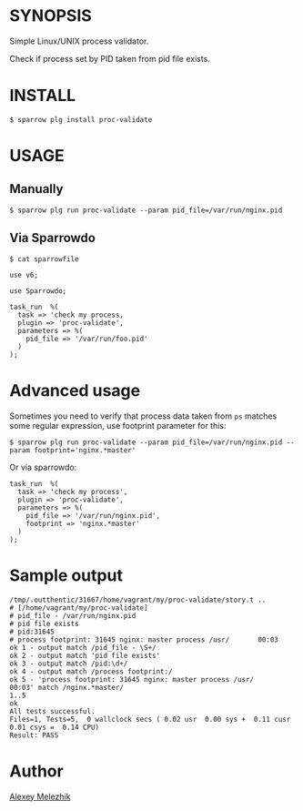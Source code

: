 # SYNOPSIS

Simple Linux/UNIX process validator.

Check if process set by PID taken from pid file exists.


# INSTALL

    $ sparrow plg install proc-validate


# USAGE

## Manually

    $ sparrow plg run proc-validate --param pid_file=/var/run/nginx.pid

## Via Sparrowdo

    $ cat sparrowfile

    use v6;
    
    use Sparrowdo;
    
    task_run  %(
      task => 'check my process,
      plugin => 'proc-validate',
      parameters => %(
        pid_file => '/var/run/foo.pid'
      )
    );


# Advanced usage

Sometimes you need to verify that process data taken from `ps`  matches some 
regular expression, use footprint parameter for this:

    $ sparrow plg run proc-validate --param pid_file=/var/run/nginx.pid --param footprint='nginx.*master'

Or via sparrowdo:


    task_run  %(
      task => 'check my process',
      plugin => 'proc-validate',
      parameters => %(
        pid_file => '/var/run/nginx.pid',
        footprint => 'nginx.*master'
      )
    );


# Sample output


    /tmp/.outthentic/31667/home/vagrant/my/proc-validate/story.t ..
    # [/home/vagrant/my/proc-validate]
    # pid_file - /var/run/nginx.pid
    # pid file exists
    # pid:31645
    # process footprint: 31645 nginx: master process /usr/       00:03
    ok 1 - output match /pid_file - \S+/
    ok 2 - output match 'pid file exists'
    ok 3 - output match /pid:\d+/
    ok 4 - output match /process footprint:/
    ok 5 - 'process footprint: 31645 nginx: master process /usr/       00:03' match /nginx.*master/
    1..5
    ok
    All tests successful.
    Files=1, Tests=5,  0 wallclock secs ( 0.02 usr  0.00 sys +  0.11 cusr  0.01 csys =  0.14 CPU)
    Result: PASS
        
# Author

[Alexey Melezhik](mailto:melezhik@gmail.com)
